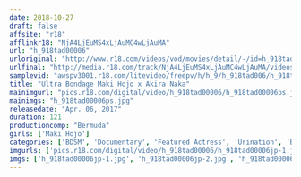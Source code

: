 ```yaml
---
date: 2018-10-27
draft: false
affsite: "r18"
afflinkr18: "NjA4LjEuMS4xLjAuMC4wLjAuMA"
url: "h_918tad00006"
urloriginal: "http://www.r18.com/videos/vod/movies/detail/-/id=h_918tad00006"
urlfinal: "http://media.r18.com/track/NjA4LjEuMS4xLjAuMC4wLjAuMA/videos/vod/movies/detail/-/id=h_918tad00006"
samplevid: "awspv3001.r18.com/litevideo/freepv/h/h_9/h_918tad006/h_918tad006_dmb_w.mp4"
title: "Ultra Bondage Maki Hojo x Akira Naka"
mainimgurl: "pics.r18.com/digital/video/h_918tad00006/h_918tad00006ps.jpg"
mainimgs: "h_918tad00006ps.jpg"
releasedate: "Apr. 06, 2017"
duration: 121
productioncomp: "Bermuda"
girls: ['Maki Hojo']
categories: ['BDSM', 'Documentary', 'Featured Actress', 'Urination', 'Bondage', 'Hi-Def']
imgurls: ['pics.r18.com/digital/video/h_918tad00006/h_918tad00006jp-1.jpg', 'pics.r18.com/digital/video/h_918tad00006/h_918tad00006jp-2.jpg', 'pics.r18.com/digital/video/h_918tad00006/h_918tad00006jp-3.jpg', 'pics.r18.com/digital/video/h_918tad00006/h_918tad00006jp-4.jpg', 'pics.r18.com/digital/video/h_918tad00006/h_918tad00006jp-5.jpg', 'pics.r18.com/digital/video/h_918tad00006/h_918tad00006jp-6.jpg', 'pics.r18.com/digital/video/h_918tad00006/h_918tad00006jp-7.jpg', 'pics.r18.com/digital/video/h_918tad00006/h_918tad00006jp-8.jpg', 'pics.r18.com/digital/video/h_918tad00006/h_918tad00006jp-9.jpg', 'pics.r18.com/digital/video/h_918tad00006/h_918tad00006jp-10.jpg', 'pics.r18.com/digital/video/h_918tad00006/h_918tad00006jp-11.jpg', 'pics.r18.com/digital/video/h_918tad00006/h_918tad00006jp-12.jpg', 'pics.r18.com/digital/video/h_918tad00006/h_918tad00006jp-13.jpg', 'pics.r18.com/digital/video/h_918tad00006/h_918tad00006jp-14.jpg', 'pics.r18.com/digital/video/h_918tad00006/h_918tad00006jp-15.jpg', 'pics.r18.com/digital/video/h_918tad00006/h_918tad00006jp-16.jpg', 'pics.r18.com/digital/video/h_918tad00006/h_918tad00006jp-17.jpg', 'pics.r18.com/digital/video/h_918tad00006/h_918tad00006jp-18.jpg', 'pics.r18.com/digital/video/h_918tad00006/h_918tad00006jp-19.jpg', 'pics.r18.com/digital/video/h_918tad00006/h_918tad00006jp-20.jpg']
imgs: ['h_918tad00006jp-1.jpg', 'h_918tad00006jp-2.jpg', 'h_918tad00006jp-3.jpg', 'h_918tad00006jp-4.jpg', 'h_918tad00006jp-5.jpg', 'h_918tad00006jp-6.jpg', 'h_918tad00006jp-7.jpg', 'h_918tad00006jp-8.jpg', 'h_918tad00006jp-9.jpg', 'h_918tad00006jp-10.jpg', 'h_918tad00006jp-11.jpg', 'h_918tad00006jp-12.jpg', 'h_918tad00006jp-13.jpg', 'h_918tad00006jp-14.jpg', 'h_918tad00006jp-15.jpg', 'h_918tad00006jp-16.jpg', 'h_918tad00006jp-17.jpg', 'h_918tad00006jp-18.jpg', 'h_918tad00006jp-19.jpg', 'h_918tad00006jp-20.jpg']
---
```

